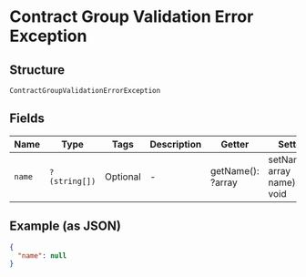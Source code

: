 
# Contract Group Validation Error Exception

## Structure

`ContractGroupValidationErrorException`

## Fields

| Name | Type | Tags | Description | Getter | Setter |
|  --- | --- | --- | --- | --- | --- |
| `name` | `?(string[])` | Optional | - | getName(): ?array | setName(?array name): void |

## Example (as JSON)

```json
{
  "name": null
}
```

